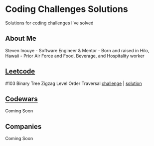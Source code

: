 # Coding Challenges Solutions
Solutions for coding challenges I've solved

## About Me
Steven Inouye -
Software Engineer & Mentor -
Born and raised in Hilo, Hawaii -
Prior Air Force and Food, Beverage, and Hospitality worker

## [Leetcode](https://leetcode.com)
#103 Binary Tree Zigzag Level Order Traversal [challenge](https://leetcode.com/problems/binary-tree-zigzag-level-order-traversal/) | [solution](https://github.com/steveninouye/Coding-Challenges-Solutions/tree/master/Leetcode/Binary_Tree_Zigzag_Level_Order_Traversal)


## [Codewars](https://www.codewars.com)

Coming Soon

## Companies

Coming Soon
